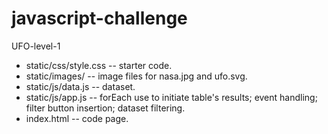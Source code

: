 # javascript-challenge

UFO-level-1

- static/css/style.css -- starter code. 
- static/images/ -- image files for nasa.jpg and ufo.svg.
- static/js/data.js -- dataset.
- static/js/app.js -- forEach use to initiate table's results; event handling; filter button insertion; dataset filtering.
- index.html -- code page.